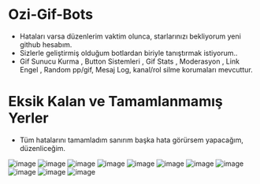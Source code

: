 # Ozi-Gif-Bots

- Hataları varsa düzenlerim vaktim olunca, starlarınızı bekliyorum yeni github hesabım.
- Sizlerle geliştirmiş olduğum botlardan biriyle tanıştırmak istiyorum.. 
- Gif Sunucu Kurma , Button Sistemleri , Gif Stats , Moderasyon , Link Engel , Random pp/gif, Mesaj Log, kanal/rol silme korumaları mevcuttur.

# Eksik Kalan ve Tamamlanmamış Yerler

- Tüm hatalarını tamamladım sanırım başka hata görürsem yapacağım, düzenliceğim.

![image](https://user-images.githubusercontent.com/92666466/144743661-ec2e542d-21f7-479e-90e1-e55157d78cdc.png)
![image](https://user-images.githubusercontent.com/92666466/144743664-e48e4735-261b-42a3-9bdd-5623ea0648e8.png)
![image](https://user-images.githubusercontent.com/92666466/144743670-5bb8a60c-5bf5-4367-8af2-db743d0be825.png)
![image](https://user-images.githubusercontent.com/92666466/144743674-a052dec1-f8f8-4334-9f16-169351cccdd2.png)
![image](https://user-images.githubusercontent.com/92666466/144743683-31b4e269-f939-4838-90d9-e3b292fede8a.png)
![image](https://user-images.githubusercontent.com/92666466/144743686-35b8dcc7-defd-4d58-add9-170f56aee8a7.png)
![image](https://user-images.githubusercontent.com/92666466/144743692-fb1cf8e2-a83f-42a2-8f1a-021647e6bac8.png)
![image](https://user-images.githubusercontent.com/92666466/144743696-f9eef6ff-a10d-408f-af91-82f5404547ab.png)
![image](https://user-images.githubusercontent.com/92666466/144743698-49d99102-9a7c-41e7-8ef8-42215c529d10.png)
![image](https://user-images.githubusercontent.com/92666466/144743703-aec9a93f-1751-42a5-b28b-2d28227b2581.png)
![image](https://user-images.githubusercontent.com/92666466/144743704-063f4a7b-f11f-443c-aded-cc150bdf6a2c.png)

